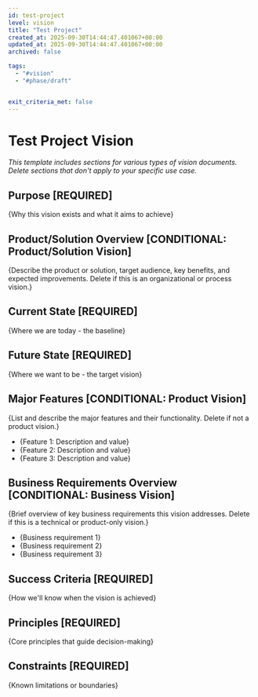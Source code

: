 ```yaml
---
id: test-project
level: vision
title: "Test Project"
created_at: 2025-09-30T14:44:47.401067+00:00
updated_at: 2025-09-30T14:44:47.401067+00:00
archived: false

tags:
  - "#vision"
  - "#phase/draft"


exit_criteria_met: false
---
```


# Test Project Vision

*This template includes sections for various types of vision documents. Delete sections that don't apply to your specific use case.*

## Purpose **[REQUIRED]**

{Why this vision exists and what it aims to achieve}

## Product/Solution Overview **[CONDITIONAL: Product/Solution Vision]**

{Describe the product or solution, target audience, key benefits, and expected improvements. Delete if this is an organizational or process vision.}

## Current State **[REQUIRED]**

{Where we are today - the baseline}

## Future State **[REQUIRED]**

{Where we want to be - the target vision}

## Major Features **[CONDITIONAL: Product Vision]**

{List and describe the major features and their functionality. Delete if not a product vision.}

- {Feature 1: Description and value}
- {Feature 2: Description and value}
- {Feature 3: Description and value}

## Business Requirements Overview **[CONDITIONAL: Business Vision]**

{Brief overview of key business requirements this vision addresses. Delete if this is a technical or product-only vision.}

- {Business requirement 1}
- {Business requirement 2}
- {Business requirement 3}

## Success Criteria **[REQUIRED]**

{How we'll know when the vision is achieved}

## Principles **[REQUIRED]**

{Core principles that guide decision-making}

## Constraints **[REQUIRED]**

{Known limitations or boundaries}